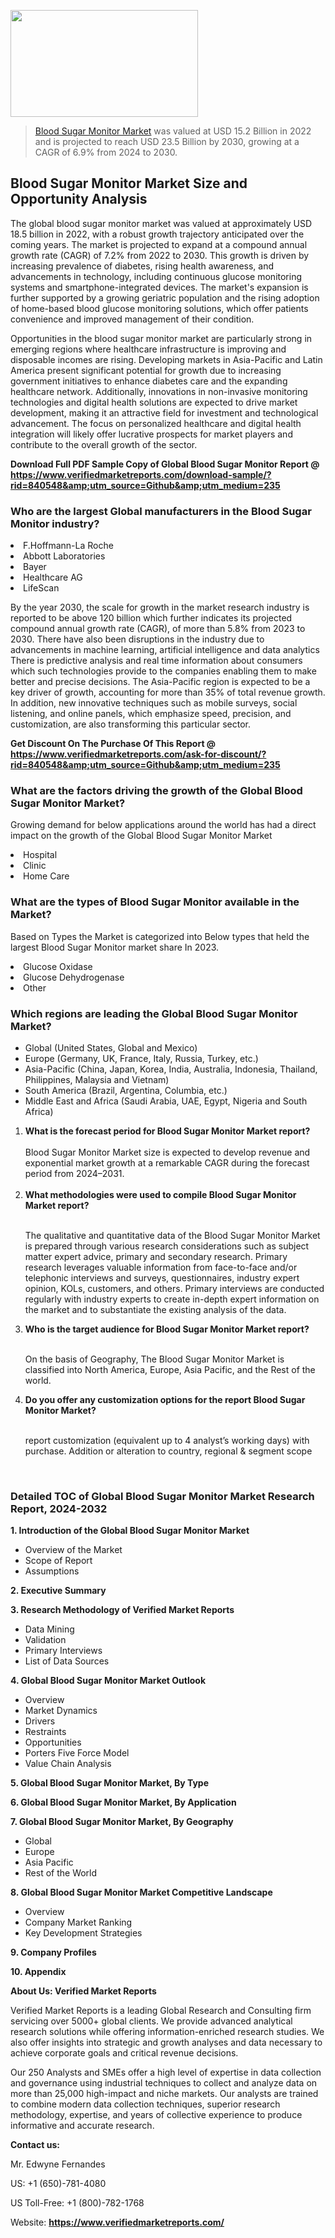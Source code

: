 <img src="https://ffe5etoiles.com/wp-content/uploads/2024/12/MST1-300x171.png" alt="" width="300" height="171" class="alignnone size-medium wp-image-20088" /><blockquote><p><p><a href="https://www.verifiedmarketreports.com/download-sample/?rid=840548&utm_source=Github&utm_medium=235" target="_blank">Blood Sugar Monitor Market</a> was valued at USD 15.2 Billion in 2022 and is projected to reach USD 23.5 Billion by 2030, growing at a CAGR of 6.9% from 2024 to 2030.</p></blockquote><p><h2>Blood Sugar Monitor Market Size and Opportunity Analysis</h2><p>The global blood sugar monitor market was valued at approximately USD 18.5 billion in 2022, with a robust growth trajectory anticipated over the coming years. The market is projected to expand at a compound annual growth rate (CAGR) of 7.2% from 2022 to 2030. This growth is driven by increasing prevalence of diabetes, rising health awareness, and advancements in technology, including continuous glucose monitoring systems and smartphone-integrated devices. The market's expansion is further supported by a growing geriatric population and the rising adoption of home-based blood glucose monitoring solutions, which offer patients convenience and improved management of their condition.</p><p>Opportunities in the blood sugar monitor market are particularly strong in emerging regions where healthcare infrastructure is improving and disposable incomes are rising. Developing markets in Asia-Pacific and Latin America present significant potential for growth due to increasing government initiatives to enhance diabetes care and the expanding healthcare network. Additionally, innovations in non-invasive monitoring technologies and digital health solutions are expected to drive market development, making it an attractive field for investment and technological advancement. The focus on personalized healthcare and digital health integration will likely offer lucrative prospects for market players and contribute to the overall growth of the sector.</p></p><p class=""><strong>Download Full PDF Sample Copy of Global Blood Sugar Monitor Report @ <a href="https://www.verifiedmarketreports.com/download-sample/?rid=840548&amp;utm_source=Github&amp;utm_medium=235" target="_blank">https://www.verifiedmarketreports.com/download-sample/?rid=840548&amp;utm_source=Github&amp;utm_medium=235</a></strong></p><h3 id="" class="">Who are the largest Global manufacturers in the Blood Sugar Monitor industry?</h3><p><li>F.Hoffmann-La Roche</li><li> Abbott Laboratories</li><li> Bayer</li><li> Healthcare AG</li><li> LifeScan</li></p><div class=""><div class="" dir="" data-message-author-role="" data-message-id="" data-message-model-slug=""><div class=""><div class=""><div class=""><div class="" dir="" data-message-author-role="" data-message-id="" data-message-model-slug=""><div class=""><div class=""><p>By the year 2030, the scale for growth in the market research industry is reported to be above 120 billion which further indicates its projected compound annual growth rate (CAGR), of more than 5.8% from 2023 to 2030. There have also been disruptions in the industry due to advancements in machine learning, artificial intelligence and data analytics There is predictive analysis and real time information about consumers which such technologies provide to the companies enabling them to make better and precise decisions. The Asia-Pacific region is expected to be a key driver of growth, accounting for more than 35% of total revenue growth. In addition, new innovative techniques such as mobile surveys, social listening, and online panels, which emphasize speed, precision, and customization, are also transforming this particular sector.</p><p><strong>Get Discount On The Purchase Of This Report @&nbsp; <a href="https://www.verifiedmarketreports.com/ask-for-discount/?rid=840548&amp;utm_source=Github&amp;utm_medium=235" target="_blank">https://www.verifiedmarketreports.com/ask-for-discount/?rid=840548&amp;utm_source=Github&amp;utm_medium=235</a></strong></p></div></div></div></div></div></div></div></div><h3 id="" class="">What are the factors driving the growth of the Global Blood Sugar Monitor Market?</h3><p id="" class="">Growing demand for below applications around the world has had a direct impact on the growth of the Global Blood Sugar Monitor Market</p><p id="" class=""><li>Hospital</li><li> Clinic</li><li> Home Care</li></p><h3 id="" class="">What are the types of Blood Sugar Monitor available in the Market?</h3><p id="" class="">Based on Types the Market is categorized into Below types that held the largest Blood Sugar Monitor market share In 2023.</p><p id="" class=""><li>Glucose Oxidase</li><li> Glucose Dehydrogenase</li><li> Other</li></p><h3 id="" class="">Which regions are leading the Global Blood Sugar Monitor Market?</h3><ul><li>Global (United States, Global and Mexico)</li><li>Europe (Germany, UK, France, Italy, Russia, Turkey, etc.)</li><li>Asia-Pacific (China, Japan, Korea, India, Australia, Indonesia, Thailand, Philippines, Malaysia and Vietnam)</li><li>South America (Brazil, Argentina, Columbia, etc.)</li><li>Middle East and Africa (Saudi Arabia, UAE, Egypt, Nigeria and South Africa)</li></ul><p><ol><li><strong>What is the forecast period for Blood Sugar Monitor Market report?<br /></strong><br /><span data-sheets-root="1" data-sheets-value="{&quot;1&quot;:2,&quot;2&quot;:&quot;XXXX size is expected to develop revenue and exponential market growth at a remarkable CAGR during the forecast period from 2024&ndash;2030.&quot;}" data-sheets-userformat="{&quot;2&quot;:12674,&quot;4&quot;:{&quot;1&quot;:2,&quot;2&quot;:16776960},&quot;10&quot;:2,&quot;11&quot;:0,&quot;15&quot;:&quot;Arial&quot;,&quot;16&quot;:12}">Blood Sugar Monitor Market size is expected to develop revenue and exponential market growth at a remarkable CAGR during the forecast period from 2024&ndash;2031.</span><br /><br /></li><li><strong>What methodologies were used to compile Blood Sugar Monitor Market report?<br /><br /></strong><p>The qualitative and quantitative data of the&nbsp;Blood Sugar Monitor Market is prepared through various research considerations such as subject matter expert advice, primary and secondary research. Primary research leverages valuable information from face-to-face and/or telephonic interviews and surveys, questionnaires, industry expert opinion, KOLs, customers, and others. Primary interviews are conducted regularly with industry experts to create in-depth expert information on the market and to substantiate the existing analysis of the data.&nbsp;</p></li><li><strong>Who is the target audience for Blood Sugar Monitor Market report?<br /><br /></strong><p>On the basis of Geography, The&nbsp;Blood Sugar Monitor Market is classified into North America, Europe, Asia Pacific, and the Rest of the world.</p></li><li><strong>Do you offer any customization options for the report Blood Sugar Monitor Market?<br /><br /></strong><p>report customization (equivalent up to 4 analyst&rsquo;s working days) with purchase. Addition or alteration to country, regional &amp; segment scope</p><p>&nbsp;</p></li></ol></p><h3 id="" class="">Detailed TOC of Global Blood Sugar Monitor Market Research Report, 2024-2032</h3><p id="" class=""><strong>1. Introduction of the Global Blood Sugar Monitor Market</strong></p><ul><li>Overview of the Market</li><li>Scope of Report</li><li>Assumptions</li></ul><p id="" class=""><strong>2. Executive Summary</strong></p><p id="" class=""><strong>3. Research Methodology of&nbsp;Verified Market Reports</strong></p><ul><li>Data Mining</li><li>Validation</li><li>Primary Interviews</li><li>List of Data Sources</li></ul><p id="" class=""><strong>4. Global Blood Sugar Monitor Market Outlook</strong></p><ul><li>Overview</li><li>Market Dynamics</li><li>Drivers</li><li>Restraints</li><li>Opportunities</li><li>Porters Five Force Model</li><li>Value Chain Analysis</li></ul><p id="" class=""><strong>5. Global Blood Sugar Monitor Market, By&nbsp;Type</strong></p><p id="" class=""><strong>6. Global Blood Sugar Monitor Market, By Application</strong></p><p id="" class=""><strong>7. Global Blood Sugar Monitor Market, By Geography</strong></p><ul><li>Global</li><li>Europe</li><li>Asia Pacific</li><li>Rest of the World</li></ul><p id="" class=""><strong>8. Global Blood Sugar Monitor Market Competitive Landscape</strong></p><ul><li>Overview</li><li>Company Market Ranking</li><li>Key Development Strategies</li></ul><p id="" class=""><strong>9. Company Profiles</strong></p><p id="" class=""><strong>10. Appendix</strong></p><p id="" class=""><strong>About Us: Verified Market Reports</strong></p><p id="" class="">Verified Market Reports is a leading Global Research and Consulting firm servicing over 5000+ global clients. We provide advanced analytical research solutions while offering information-enriched research studies. We also offer insights into strategic and growth analyses and data necessary to achieve corporate goals and critical revenue decisions.</p><p id="" class="">Our 250 Analysts and SMEs offer a high level of expertise in data collection and governance using industrial techniques to collect and analyze data on more than 25,000 high-impact and niche markets. Our analysts are trained to combine modern data collection techniques, superior research methodology, expertise, and years of collective experience to produce informative and accurate research.</p><p id="" class=""><strong>Contact us:</strong></p><p id="" class="">Mr. Edwyne Fernandes</p><p id="" class="">US: +1 (650)-781-4080</p><p id="" class="">US Toll-Free: +1 (800)-782-1768</p><p id="" class="">Website: <a target="" data-test-app-aware-link=""><strong>https://www.verifiedmarketreports.com/</strong></a></p>
